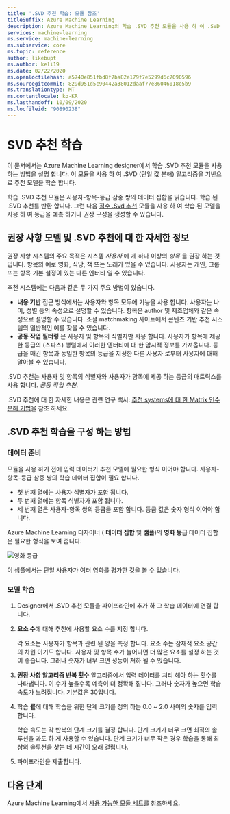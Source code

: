 ```yaml
---
title: '.SVD 추천 학습: 모듈 참조'
titleSuffix: Azure Machine Learning
description: Azure Machine Learning의 학습 .SVD 추천 모듈을 사용 하 여 .SVD 알고리즘을 사용 하 여 Bayesian 추천를 학습 하는 방법에 대해 알아봅니다.
services: machine-learning
ms.service: machine-learning
ms.subservice: core
ms.topic: reference
author: likebupt
ms.author: keli19
ms.date: 02/22/2020
ms.openlocfilehash: a5740e851fbd8f7ba82e179f7e5299d6c7090596
ms.sourcegitcommit: 829d951d5c90442a38012daaf77e86046018e5b9
ms.translationtype: MT
ms.contentlocale: ko-KR
ms.lasthandoff: 10/09/2020
ms.locfileid: "90890238"
---
```

# <a name="train-svd-recommender"></a>SVD 추천 학습

이 문서에서는 Azure Machine Learning designer에서 학습 .SVD 추천 모듈을 사용 하는 방법을 설명 합니다. 이 모듈을 사용 하 여 .SVD (단일 값 분해) 알고리즘을 기반으로 추천 모델을 학습 합니다.  

학습 .SVD 추천 모듈은 사용자-항목-등급 삼중 쌍의 데이터 집합을 읽습니다. 학습 된 .SVD 추천를 반환 합니다. 그런 다음 [점수 .Svd 추천](score-svd-recommender.md) 모듈을 사용 하 여 학습 된 모델을 사용 하 여 등급을 예측 하거나 권장 구성을 생성할 수 있습니다.  


  
## <a name="more-about-recommendation-models-and-the-svd-recommender"></a>권장 사항 모델 및 .SVD 추천에 대 한 자세한 정보  

권장 사항 시스템의 주요 목적은 시스템 *사용자* 에 게 하나 이상의 *항목* 을 권장 하는 것입니다. 항목의 예로 영화, 식당, 책 또는 노래가 있을 수 있습니다. 사용자는 개인, 그룹 또는 항목 기본 설정이 있는 다른 엔터티 일 수 있습니다.  

추천 시스템에는 다음과 같은 두 가지 주요 방법이 있습니다. 

+ **내용 기반** 접근 방식에서는 사용자와 항목 모두에 기능을 사용 합니다. 사용자는 나이, 성별 등의 속성으로 설명할 수 있습니다. 항목은 author 및 제조업체와 같은 속성으로 설명할 수 있습니다. 소셜 matchmaking 사이트에서 콘텐츠 기반 추천 시스템의 일반적인 예를 찾을 수 있습니다. 
+ **공동 작업 필터링** 은 사용자 및 항목의 식별자만 사용 합니다. 사용자가 항목에 제공한 등급의 (스파스) 행렬에서 이러한 엔터티에 대 한 암시적 정보를 가져옵니다. 등급을 매긴 항목과 동일한 항목의 등급을 지정한 다른 사용자 로부터 사용자에 대해 알아볼 수 있습니다.  

.SVD 추천는 사용자 및 항목의 식별자와 사용자가 항목에 제공 하는 등급의 매트릭스를 사용 합니다. *공동 작업 추천*. 

.SVD 추천에 대 한 자세한 내용은 관련 연구 백서: [추천 systems에 대 한 Matrix 인수분해 기법](https://datajobs.com/data-science-repo/Recommender-Systems-[Netflix].pdf)을 참조 하세요.


## <a name="how-to-configure-train-svd-recommender"></a>.SVD 추천 학습을 구성 하는 방법  

### <a name="prepare-data"></a>데이터 준비

모듈을 사용 하기 전에 입력 데이터가 추천 모델에 필요한 형식 이어야 합니다. 사용자-항목-등급 삼중 쌍의 학습 데이터 집합이 필요 합니다.

+ 첫 번째 열에는 사용자 식별자가 포함 됩니다.
+ 두 번째 열에는 항목 식별자가 포함 됩니다.
+ 세 번째 열은 사용자-항목 쌍의 등급을 포함 합니다. 등급 값은 숫자 형식 이어야 합니다.  

Azure Machine Learning 디자이너 ( **데이터 집합** 및 **샘플**)의 **영화 등급** 데이터 집합은 필요한 형식을 보여 줍니다.

![영화 등급](media/module/movie-ratings-dataset.png)

이 샘플에서는 단일 사용자가 여러 영화를 평가한 것을 볼 수 있습니다. 

### <a name="train-the-model"></a>모델 학습

1.  Designer에서 .SVD 추천 모듈을 파이프라인에 추가 하 고 학습 데이터에 연결 합니다.  
   
2.  **요소 수**에 대해 추천에 사용할 요소 수를 지정 합니다.  
    
    각 요소는 사용자가 항목과 관련 된 양을 측정 합니다. 요소 수는 잠재적 요소 공간의 차원 이기도 합니다. 사용자 및 항목 수가 늘어나면 더 많은 요소를 설정 하는 것이 좋습니다. 그러나 숫자가 너무 크면 성능이 저하 될 수 있습니다.
    
3.  **권장 사항 알고리즘 반복 횟수** 알고리즘에서 입력 데이터를 처리 해야 하는 횟수를 나타냅니다. 이 수가 높을수록 예측이 더 정확해 집니다. 그러나 숫자가 높으면 학습 속도가 느려집니다. 기본값은 30입니다.

4.  학습 **률**에 대해 학습을 위한 단계 크기를 정의 하는 0.0 ~ 2.0 사이의 숫자를 입력 합니다.

    학습 속도는 각 반복의 단계 크기를 결정 합니다. 단계 크기가 너무 크면 최적의 솔루션을 과도 하 게 사용할 수 있습니다. 단계 크기가 너무 작은 경우 학습을 통해 최상의 솔루션을 찾는 데 시간이 오래 걸립니다. 
  
5.  파이프라인을 제출합니다.  


## <a name="next-steps"></a>다음 단계

Azure Machine Learning에서 [사용 가능한 모듈 세트](module-reference.md)를 참조하세요. 
